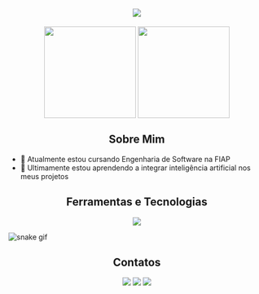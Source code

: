 <h1 align="center">
<img src="https://readme-typing-svg.herokuapp.com/?font=Righteous&size=35&center=true&vCenter=true&width=500&height=70&duration=4000&color=D8582C&lines=olá!+👋;+me+chamo+Pedro+Fedizko!;" />
</h1>

<div align="center">
  <img height=180 align="center" src="https://github-readme-stats.vercel.app/api?username=DFedizko&theme=codeSTACKr&locale=pt-br" />
  <img height=180 align="center" src="https://github-readme-stats.vercel.app/api/top-langs?username=DFedizko&layout=compact&langs_count=8&card_width=320&theme=codeSTACKr&locale=pt-br" />
</div>


<h2 align="center">Sobre Mim</h2>

- 🔭 Atualmente estou cursando Engenharia de Software na FIAP
- 🌱 Ultimamente estou aprendendo a integrar inteligência artificial nos meus projetos

<h2 align="center">Ferramentas e Tecnologias</h2>

<div align="center">
<img src="https://skillicons.dev/icons?i=html,css,javascript,python,git,github,figma"/>
</div>

![snake gif](https://github.com/your-user-name/your-user-name/blob/output/github-contribution-grid-snake.gif)

<h2 align="center">Contatos</h2>

<div align="center">
<a href="https://www.linkedin.com/in/fedizkodev" target="_blank"><img loading="lazy" src="https://img.shields.io/badge/-LinkedIn-%230077B5?style=for-the-badge&logo=linkedin&logoColor=white" target="_blank"></a> 
<a href = "mailto:fedizkopedro@gmail.com"><img loading="lazy" src="https://img.shields.io/badge/Gmail-D14836?style=for-the-badge&logo=gmail&logoColor=white" target="_blank"></a>
<a href="https://instagram.com/fedizko.cst" target="_blank"><img loading="lazy" src="https://img.shields.io/badge/-Instagram-%23E4405F?style=for-the-badge&logo=instagram&logoColor=white" target="_blank"></a>
</div>

